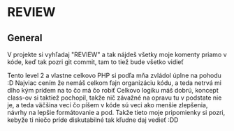 # REVIEW

## General
V projekte si vyhľadaj "REVIEW" a tak nájdeš všetky moje komenty priamo v kóde, keď tak pozri git commit, tam to tiež bude všetko vidieť

Tento level 2 a vlastne celkovo PHP si podľa mňa zvládol úplne na pohodu :D
Najviac cením že nemáš celkom fajn organizáciu kódu, a teda netrvá mi dlho kým prídem na to čo má čo robiť
Celkovo logiku máš dobrú, koncept class-ov si taktiež pochopil, takže nič závažné na opravu tu v podstate nie je,
a teda väčšina vecí čo píšem v kóde sú veci ako menšie zlepšenia, návrhy na lepšie formátovanie a pod.
Takže tieto moje pripomienky si pozri, kebyže ti niečo príde diskutabilné tak kľudne daj vedieť :DD
